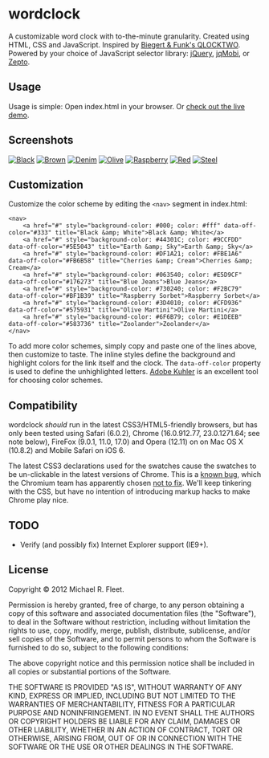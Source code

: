 wordclock
=========

A customizable word clock with to-the-minute granularity. Created using HTML, CSS and JavaScript.
Inspired by [Biegert & Funk's QLOCKTWO](http://www.qlocktwo.com/info.php?lang=en). Powered by your choice of JavaScript selector library: [jQuery](http://jquery.com), [jqMobi](http://www.jqmobi.com), or [Zepto](http://zeptojs.com).

Usage
-----

Usage is simple: Open index.html in your browser. Or [check out the live demo](http://f1337.github.com/wordclock/).

Screenshots
-----------

[![Black](https://raw.github.com/f1337/wordclock/master/images/black.png)](http://f1337.github.com/wordclock/)
[![Brown](https://raw.github.com/f1337/wordclock/master/images/brown.png)](http://f1337.github.com/wordclock/)
[![Denim](https://raw.github.com/f1337/wordclock/master/images/denim.png)](http://f1337.github.com/wordclock/)
[![Olive](https://raw.github.com/f1337/wordclock/master/images/olive.png)](http://f1337.github.com/wordclock/)
[![Raspberry](https://raw.github.com/f1337/wordclock/master/images/raspberry.png)](http://f1337.github.com/wordclock/)
[![Red](https://raw.github.com/f1337/wordclock/master/images/red.png)](http://f1337.github.com/wordclock/)
[![Steel](https://raw.github.com/f1337/wordclock/master/images/steel.png)](http://f1337.github.com/wordclock/)


Customization
-------------

Customize the color scheme by editing the `<nav>` segment in index.html:

    <nav>
        <a href="#" style="background-color: #000; color: #fff" data-off-color="#333" title="Black &amp; White">Black &amp; White</a>
        <a href="#" style="background-color: #44301C; color: #9CCFDD" data-off-color="#5E5043" title="Earth &amp; Sky">Earth &amp; Sky</a>
        <a href="#" style="background-color: #DF1A21; color: #FBE1A6" data-off-color="#FB6B58" title="Cherries &amp; Cream">Cherries &amp; Cream</a>
        <a href="#" style="background-color: #063540; color: #E5D9CF" data-off-color="#176273" title="Blue Jeans">Blue Jeans</a>
        <a href="#" style="background-color: #730240; color: #F2BC79" data-off-color="#BF1B39" title="Raspberry Sorbet">Raspberry Sorbet</a>
        <a href="#" style="background-color: #3D4010; color: #CFD936" data-off-color="#575931" title="Olive Martini">Olive Martini</a>
        <a href="#" style="background-color: #6F6B79; color: #E1DEEB" data-off-color="#583736" title="Zoolander">Zoolander</a>
    </nav>

To add more color schemes, simply copy and paste one of the lines above, then customize to taste. The inline styles define the background and highlight colors for the link itself and the clock. The `data-off-color` property is used to define the unhighlighted letters. [Adobe Kuhler](https://kuler.adobe.com/) is an excellent tool for choosing color schemes.


Compatibility
-------------

wordclock *should* run in the latest CSS3/HTML5-friendly browsers, but has only been tested using Safari (6.0.2), Chrome (16.0.912.77, 23.0.1271.64; see note below), FireFox (9.0.1, 11.0, 17.0) and Opera (12.11) on on Mac OS X (10.8.2) and Mobile Safari on iOS 6.

The latest CSS3 declarations used for the swatches cause the swatches to be un-clickable in the latest versions of Chrome. This is a [known bug](http://code.google.com/p/chromium/issues/detail?id=92917), which the Chromium team has apparently chosen [not to fix](http://code.google.com/p/chromium/issues/detail?id=86730). We'll keep tinkering with the CSS, but have no intention of introducing markup hacks to make Chrome play nice.

TODO
----

* Verify (and possibly fix) Internet Explorer support (IE9+).


License
-------

Copyright © 2012 Michael R. Fleet.

Permission is hereby granted, free of charge, to any person obtaining a copy of this software and associated documentation files (the "Software"), to deal in the Software without restriction, including without limitation the rights to use, copy, modify, merge, publish, distribute, sublicense, and/or sell copies of the Software, and to permit persons to whom the Software is furnished to do so, subject to the following conditions:

The above copyright notice and this permission notice shall be included in all copies or substantial portions of the Software.

THE SOFTWARE IS PROVIDED "AS IS", WITHOUT WARRANTY OF ANY KIND, EXPRESS OR IMPLIED, INCLUDING BUT NOT LIMITED TO THE WARRANTIES OF MERCHANTABILITY, FITNESS FOR A PARTICULAR PURPOSE AND NONINFRINGEMENT. IN NO EVENT SHALL THE AUTHORS OR COPYRIGHT HOLDERS BE LIABLE FOR ANY CLAIM, DAMAGES OR OTHER LIABILITY, WHETHER IN AN ACTION OF CONTRACT, TORT OR OTHERWISE, ARISING FROM, OUT OF OR IN CONNECTION WITH THE SOFTWARE OR THE USE OR OTHER DEALINGS IN THE SOFTWARE.
